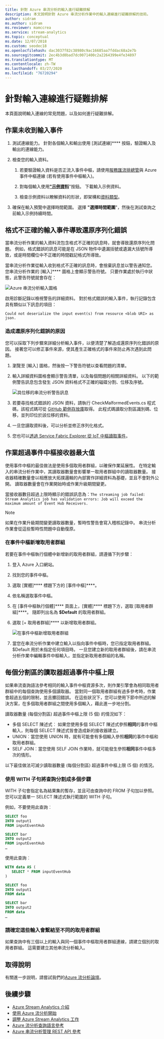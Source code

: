 ```yaml
---
title: 針對 Azure 串流分析的輸入進行疑難排解
description: 本文說明針對 Azure 串流分析作業中的輸入連線進行疑難排解的技術。
author: sidram
ms.author: sidram
ms.reviewer: mamccrea
ms.service: stream-analytics
ms.topic: conceptual
ms.date: 12/07/2018
ms.custom: seodec18
ms.openlocfilehash: dac3037f82c38980c9ac16685aa7fddac68a2e7b
ms.sourcegitcommit: 2ec4b3d0bad7dc0071400c2a2264399e4fe34897
ms.translationtype: MT
ms.contentlocale: zh-TW
ms.lasthandoff: 03/27/2020
ms.locfileid: "76720294"
---
```

# <a name="troubleshoot-input-connections"></a>針對輸入連線進行疑難排解

本頁面說明輸入連線的常見問題，以及如何進行疑難排解。

## <a name="input-events-not-received-by-job"></a>作業未收到輸入事件 
1.  測試連線能力。 針對各個輸入和輸出使用 [測試連線]**** 按鈕，驗證輸入及輸出的連線能力。

2.  檢查您的輸入資料。

    1. 若要驗證輸入資料是否正流入事件中樞，請使用[服務匯流排總管](https://code.msdn.microsoft.com/windowsapps/Service-Bus-Explorer-f2abca5a)與 Azure 事件中樞連線 (若有使用事件中樞輸入)。
        
    1. 對每個輸入使用[**"示例資料**](stream-analytics-sample-data-input.md)"按鈕。 下載輸入示例資料。
        
    1. 檢查示例資料以瞭解資料的形狀，即架構和[資料類型](https://docs.microsoft.com/stream-analytics-query/data-types-azure-stream-analytics)。

3.  確保在輸入預覽中選擇時間範圍。 選擇 **"選擇時間範圍**"，然後在測試查詢之前輸入示例持續時間。

## <a name="malformed-input-events-causes-deserialization-errors"></a>格式不正確的輸入事件導致還原序列化錯誤 
當串流分析作業的輸入資料流包含格式不正確的訊息時，就會導致還原序列化問題。 例如，格式錯誤的訊息可能是在 JSON 物件中遺漏括號或遺漏大括號所導致，或是時間欄位中不正確的時間戳記格式所導致。 
 
當串流分析作業從輸入收到格式不正確的訊息時，會捨棄訊息並以警告通知您。 您串流分析作業的 [輸入]**** 圖格上會顯示警告符號。 只要作業處於執行中狀態，此警告符號就會存在：

![Azure 串流分析輸入圖格](media/stream-analytics-malformed-events/stream-analytics-inputs-tile.png)

啟用診斷記錄以檢視警告的詳細資料。 對於格式錯誤的輸入事件，執行記錄包含具有類似以下訊息的項目： 
```
Could not deserialize the input event(s) from resource <blob URI> as json.
```

### <a name="what-caused-the-deserialization-error"></a>造成還原序列化錯誤的原因
您可以採取下列步驟來詳細分析輸入事件，以便清楚了解造成還原序列化錯誤的原因。 接著您可以修正事件來源，使其產生正確格式的事件來防止再次遇到此問題。

1. 瀏覽至 [輸入] 圖格，然後按一下警告符號以查看問題的清單。

2. 輸入詳細資料圖格會顯示警告清單，以及每個問題的相關詳細資料。 以下的範例警告訊息包含發生 JSON 資料格式不正確的磁碟分割、位移及序號。 

   ![具位移的串流分析警告訊息](media/stream-analytics-malformed-events/warning-message-with-offset.png)
   
3. 若要尋找格式錯誤的 JSON 資料，請執行 CheckMalformedEvents.cs 程式碼，該程式碼可從 [GitHub 範例存放庫](https://github.com/Azure/azure-stream-analytics/tree/master/Samples/CheckMalformedEventsEH)取得。 此程式碼讀取分割區識別碼、位移，並列印位於該位移的資料。 

4. 一旦您讀取資料後，可以分析並修正序列化格式。

5. 您也可以[透過 Service Fabric Explorer 從 IoT 中樞讀取事件](https://code.msdn.microsoft.com/How-to-read-events-from-an-1641eb1b)。

## <a name="job-exceeds-maximum-event-hub-receivers"></a>作業超過事件中樞接收器最大值
使用事件中樞的最佳做法是使用多個取用者群組，以確保作業延展性。 在特定輸入的串流分析作業中，其讀取器數量會影響單一取用者群組中的讀取器數量。 接收器精確數量會以相應放大拓撲邏輯的內部實作詳細資料為基礎，並且不會對外公開。 讀取器數量會在作業開始時或作業升級期間變更。

當接收器數目超過上限時顯示的錯誤訊息為：`The streaming job failed: Stream Analytics job has validation errors: Job will exceed the maximum amount of Event Hub Receivers.`

> [!NOTE]
> 如果在作業升級期間變更讀取器數量，暫時性警告會寫入稽核記錄中。 串流分析作業會從這些暫時性問題中自動復原。

### <a name="add-a-consumer-group-in-event-hubs"></a>在事件中樞新增取用者群組
若要在事件中樞執行個體中新增新的取用者群組，請遵循下列步驟：

1. 登入 Azure 入口網站。

2. 找到您的事件中樞。

3. 選取 [實體]**** 標題下方的 [事件中樞]****。

4. 依名稱選取事件中樞。

5. 在 [事件中樞執行個體]**** 頁面上，[實體]**** 標題下方，選取 [取用者群組]****。 隨即列出名為 **$Default** 的取用者群組。

6. 選取 [+ 取用者群組]**** 以新增取用者群組。 

   ![在事件中樞新增取用者群組](media/stream-analytics-event-hub-consumer-groups/new-eh-consumer-group.png)

7. 當您在串流分析作業中建立輸入以指向事件中樞時，您已指定取用者群組。 $Default 用於未指定任何項目時。 一旦您建立新的取用者群組後，請在串流分析作業中編輯事件中樞輸入，並指定新取用者群組的名稱。


## <a name="readers-per-partition-exceeds-event-hubs-limit"></a>每個分割區的讀取器超過事件中樞上限

如果串流查詢語法參考相同的輸入事件中樞資源多次，則作業引擎會為相同取用者群組中的每個查詢使用多個讀取器。 當對同一個取用者群組有過多參考時，作業會超過五個的限制，並且擲回錯誤。 在這些狀況下，您可以使用下節中所述的解決方案，在多個取用者群組之間使用多個輸入，藉此進一步地分割。 

讀取器數量 (每個分割區) 超過事件中樞上限 (5 個) 的情況如下：

* 多個 SELECT 陳述式︰ 如果您使用多個 SELECT 陳述式參照**相同**的事件中樞輸入，則每個 SELECT 陳述式皆會造成新的接收器建立。
* UNION︰當您使用 UNION 時，就有可能會有多個輸入參照**相同**的事件中樞和取用者群組。
* SELF JOIN︰當您使用 SELF JOIN 作業時，就可能發生參照**相同**事件中樞多次的情形。

以下最佳做法可減少讀取器數量 (每個分割區) 超過事件中樞上限 (5 個) 的情況。

### <a name="split-your-query-into-multiple-steps-by-using-a-with-clause"></a>使用 WITH 子句將查詢分割成多個步驟

WITH 子句會指定名為結果集的暫存，並且可由查詢中的 FROM 子句加以參照。 您可以定義單一 SELECT 陳述式執行範圍的 WITH 子句。

例如，不要使用此查詢︰

```SQL
SELECT foo 
INTO output1
FROM inputEventHub

SELECT bar
INTO output2
FROM inputEventHub 
…
```

使用此查詢︰

```SQL
WITH data AS (
   SELECT * FROM inputEventHub
)

SELECT foo
INTO output1
FROM data

SELECT bar
INTO output2
FROM data
…
```

### <a name="ensure-that-inputs-bind-to-different-consumer-groups"></a>請確定這些輸入會繫結至不同的取用者群組

如果查詢中有三個以上的輸入與同一個事件中樞取用者群組連線，請建立個別的取用者群組。 這需要建立其他串流分析輸入。

## <a name="get-help"></a>取得說明

有關進一步説明，請嘗試我們的[Azure 流分析論壇](https://social.msdn.microsoft.com/Forums/azure/home?forum=AzureStreamAnalytics)。

## <a name="next-steps"></a>後續步驟

* [Azure Stream Analytics 介紹](stream-analytics-introduction.md)
* [使用 Azure 流分析開始](stream-analytics-real-time-fraud-detection.md)
* [調整 Azure Stream Analytics 工作](stream-analytics-scale-jobs.md)
* [Azure 流分析查詢語言參考](https://docs.microsoft.com/stream-analytics-query/stream-analytics-query-language-reference)
* [Azure 串流分析管理 REST API 參考](https://msdn.microsoft.com/library/azure/dn835031.aspx)

